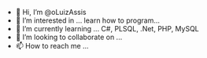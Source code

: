 - 👋 Hi, I’m @oLuizAssis
- 👀 I’m interested in ... learn how to program...
- 🌱 I’m currently learning ... C#, PLSQL, .Net, PHP, MySQL
- 💞️ I’m looking to collaborate on ...
- 📫 How to reach me ...

<!---
oLuizAssis/oLuizAssis is a ✨ special ✨ repository because its `README.md` (this file) appears on your GitHub profile.
You can click the Preview link to take a look at your changes.
--->

